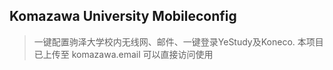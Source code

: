 ## Komazawa University Mobileconfig

> 一键配置驹泽大学校内无线网、邮件、一键登录YeStudy及Koneco. 
> 本项目已上传至 komazawa.email 可以直接访问使用
